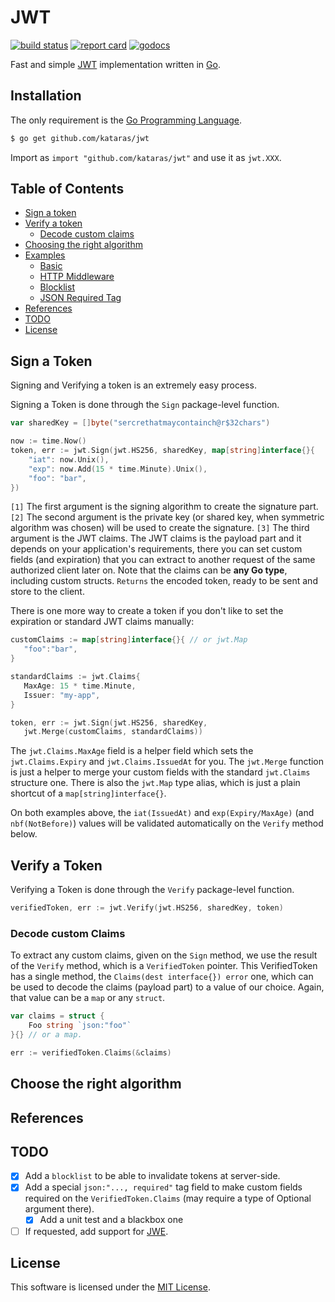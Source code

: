 # JWT

[![build status](https://img.shields.io/travis/com/kataras/jwt/master.svg?style=for-the-badge&logo=travis)](https://travis-ci.com/github/kataras/jwt) [![report card](https://img.shields.io/badge/report%20card-a%2B-ff3333.svg?style=for-the-badge)](https://goreportcard.com/report/github.com/kataras/jwt) [![godocs](https://img.shields.io/badge/go-%20docs-488AC7.svg?style=for-the-badge)](https://pkg.go.dev/github.com/kataras/jwt)

Fast and simple [JWT](https://jwt.io/) implementation written in [Go](https://golang.org/dl).

## Installation

The only requirement is the [Go Programming Language](https://golang.org/dl).

```sh
$ go get github.com/kataras/jwt
```

Import as `import "github.com/kataras/jwt"` and use it as `jwt.XXX`.

## Table of Contents

* [Sign a token](#sign-a-token)
* [Verify a token](#verify-a-token)
   * [Decode custom claims](#decode-custom-claims)
* [Choosing the right algorithm](#choose-the-right-algorithm)
* [Examples](_examples)
   * [Basic](_examples/basic/main.go)
   * [HTTP Middleware](_examples/middleware/main.go)
   * [Blocklist](_examples/blocklist/main.go)
   * [JSON Required Tag](_examples/required/main.go)
* [References](#references)
* [TODO](#todo)
* [License](#license)

## Sign a Token

Signing and Verifying a token is an extremely easy process.

Signing a Token is done through the `Sign` package-level function.

```go
var sharedKey = []byte("sercrethatmaycontainch@r$32chars")
```

```go
now := time.Now()
token, err := jwt.Sign(jwt.HS256, sharedKey, map[string]interface{}{
    "iat": now.Unix(),
    "exp": now.Add(15 * time.Minute).Unix(),
    "foo": "bar",
})
```

`[1]` The first argument is the signing algorithm to create the signature part.
`[2]` The second argument is the private key (or shared key, when symmetric algorithm was chosen) will be used to create the signature.
`[3]` The third argument is the JWT claims. The JWT claims is the payload part and it depends on your application's requirements, there you can set custom fields (and expiration) that you can extract to another request of the same authorized client later on. Note that the claims can be **any Go type**, including custom structs. `Returns` the encoded token, ready to be sent and store to the client.

There is one more way to create a token if you don't like to set the expiration or standard JWT claims manually:

```go
customClaims := map[string]interface{}{ // or jwt.Map
   "foo":"bar",
}

standardClaims := jwt.Claims{
   MaxAge: 15 * time.Minute,
   Issuer: "my-app",
}

token, err := jwt.Sign(jwt.HS256, sharedKey, 
   jwt.Merge(customClaims, standardClaims))
```

The `jwt.Claims.MaxAge` field is a helper field which sets the `jwt.Claims.Expiry` and `jwt.Claims.IssuedAt` for you. The `jwt.Merge` function is just a helper to merge your custom fields with the standard `jwt.Claims` structure one. There is also the `jwt.Map` type alias, which is just a plain shortcut of a `map[string]interface{}`.

On both examples above, the `iat(IssuedAt)` and `exp(Expiry/MaxAge)` (and `nbf(NotBefore)`) values will be validated automatically on the `Verify` method below.

## Verify a Token

Verifying a Token is done through the `Verify` package-level function.

```go
verifiedToken, err := jwt.Verify(jwt.HS256, sharedKey, token)
```

### Decode custom Claims

To extract any custom claims, given on the `Sign` method, we use the result of the `Verify` method, which is a `VerifiedToken` pointer. This VerifiedToken has a single method, the `Claims(dest interface{}) error` one, which can be used to decode the claims (payload part) to a value of our choice. Again, that value can be a `map` or any `struct`.

```go
var claims = struct {
	Foo string `json:"foo"`
}{} // or a map.

err := verifiedToken.Claims(&claims)
```

## Choose the right algorithm

## References

## TODO

- [x] Add a `blocklist` to be able to invalidate tokens at server-side.
- [x] Add a special `json:"..., required"` tag field to make custom fields required on the `VerifiedToken.Claims` (may require a type of Optional argument there).
   - [x] Add a unit test and a blackbox one
- [ ] If requested, add support for [JWE](https://tools.ietf.org/html/rfc7516#section-3).

## License

This software is licensed under the [MIT License](LICENSE).
